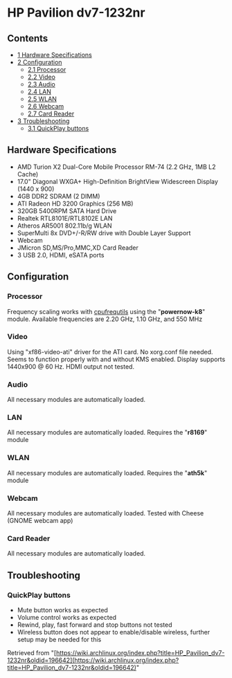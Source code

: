 # HP Pavilion dv7-1232nr

## Contents

*   [1 Hardware Specifications](#Hardware_Specifications)
*   [2 Configuration](#Configuration)
    *   [2.1 Processor](#Processor)
    *   [2.2 Video](#Video)
    *   [2.3 Audio](#Audio)
    *   [2.4 LAN](#LAN)
    *   [2.5 WLAN](#WLAN)
    *   [2.6 Webcam](#Webcam)
    *   [2.7 Card Reader](#Card_Reader)
*   [3 Troubleshooting](#Troubleshooting)
    *   [3.1 QuickPlay buttons](#QuickPlay_buttons)

## Hardware Specifications

*   AMD Turion X2 Dual-Core Mobile Processor RM-74 (2.2 GHz, 1MB L2 Cache)
*   17.0" Diagonal WXGA+ High-Definition BrightView Widescreen Display (1440 x 900)
*   4GB DDR2 SDRAM (2 DIMM)
*   ATI Radeon HD 3200 Graphics (256 MB)
*   320GB 5400RPM SATA Hard Drive
*   Realtek RTL8101E/RTL8102E LAN
*   Atheros AR5001 802.11b/g WLAN
*   SuperMulti 8x DVD+/-R/RW drive with Double Layer Support
*   Webcam
*   JMicron SD,MS/Pro,MMC,XD Card Reader
*   3 USB 2.0, HDMI, eSATA ports

## Configuration

### Processor

Frequency scaling works with [cpufrequtils](/index.php/Cpufrequtils "Cpufrequtils") using the "**powernow-k8**" module. Available frequencies are 2.20 GHz, 1.10 GHz, and 550 MHz

### Video

Using "xf86-video-ati" driver for the ATI card. No xorg.conf file needed. Seems to function properly with and without KMS enabled. Display supports 1440x900 @ 60 Hz. HDMI output not tested.

### Audio

All necessary modules are automatically loaded.

### LAN

All necessary modules are automatically loaded. Requires the "**r8169**" module

### WLAN

All necessary modules are automatically loaded. Requires the "**ath5k**" module

### Webcam

All necessary modules are automatically loaded. Tested with Cheese (GNOME webcam app)

### Card Reader

All necessary modules are automatically loaded.

## Troubleshooting

### QuickPlay buttons

*   Mute button works as expected
*   Volume control works as expected
*   Rewind, play, fast forward and stop buttons not tested
*   Wireless button does not appear to enable/disable wireless, further setup may be needed for this

Retrieved from "[https://wiki.archlinux.org/index.php?title=HP_Pavilion_dv7-1232nr&oldid=196642](https://wiki.archlinux.org/index.php?title=HP_Pavilion_dv7-1232nr&oldid=196642)"